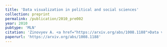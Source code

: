 ```yaml
---
title: 'Data visualization in political and social sciences'
collection: preprint
permalink: /publication/2010_pre002
year: 2010
pubtype: 'MLN'
citation: 'Zinovyev A. <a href="https://arxiv.org/abs/1008.1188">Data visualization in political and social sciences</a>. 2010. Arxiv preprint 1008.1188'
paperurl: 'https://arxiv.org/abs/1008.1188'
---
```

